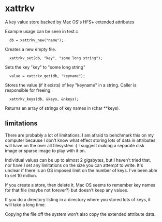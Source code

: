 xattrkv
=======

A key value store backed by Mac OS's HFS+ extended attributes

Example usage can be seen in test.c

```
  db = xattrkv_new("name");
```
Creates a new empty file.
```
  xattrkv_set(db, "key", "some long string");
```
Sets the key "key" to "some long string"
```
  value = xattrkv_get(db, "keyname");
```
Stores the value (if it exists) of key "keyname" in a string. Caller is responsible for freeing.
```
  xattrkv_keys(db, &keys, &nkeys);
```
Returns an array of strings of key names in (char **keys).

limitations
-----------
There are probably a lot of limitations. I am afraid to benchmark this on my computer because I don't know what effect storing lots of data in attributes will have on the over all filesystem :) I suggest making a separate disk image or sparse image to play with it on.

Individual values can be up to almost 2 gigabytes, but I haven't tried that, nor have I set any limitations on the size you can attempt to write. It's unclear if there is an OS imposed limit on the number of keys. I've been able to set 10 million.

If you create a store, then delete it, Mac OS seems to remember key names for that file (maybe not forever?) but doesn't keep any values.

If you do a directory listing in a directory where you stored lots of keys, it will take a long time.

Copying the file off the system won't also copy the extended attribute data.

